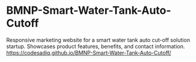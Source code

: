 # BMNP-Smart-Water-Tank-Auto-Cutoff
Responsive marketing website for a smart water tank auto cut-off solution startup. Showcases product features, benefits, and contact information.
https://codesadiq.github.io/BMNP-Smart-Water-Tank-Auto-Cutoff/
